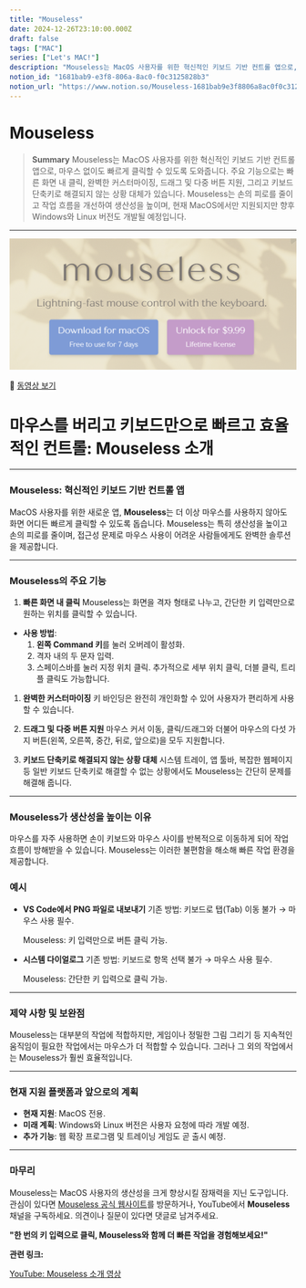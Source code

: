 ```yaml
---
title: "Mouseless"
date: 2024-12-26T23:10:00.000Z
draft: false
tags: ["MAC"]
series: ["Let's MAC!"]
description: "Mouseless는 MacOS 사용자를 위한 혁신적인 키보드 기반 컨트롤 앱으로, 마우스 없이도 빠르게 클릭할 수 있도록 도와줍니다. 주요 기능으로는 빠른 화면 내 클릭, 완벽한 커스터마이징, 드래그 및 다중 버튼 지원, 그리고 키보드 단축키로 해결되지 않는 상황 대체가 있습니다. Mouseless는 손의 피로를 줄이고 작업 흐름을 개선하여 생산성을 높이며, 현재 MacOS에서만 지원되지만 향후 Windows와 Linux 버전도 개발될 예정입니다."
notion_id: "1681bab9-e3f8-806a-8ac0-f0c3125828b3"
notion_url: "https://www.notion.so/Mouseless-1681bab9e3f8806a8ac0f0c3125828b3"
---
```


# Mouseless

> **Summary**
> Mouseless는 MacOS 사용자를 위한 혁신적인 키보드 기반 컨트롤 앱으로, 마우스 없이도 빠르게 클릭할 수 있도록 도와줍니다. 주요 기능으로는 빠른 화면 내 클릭, 완벽한 커스터마이징, 드래그 및 다중 버튼 지원, 그리고 키보드 단축키로 해결되지 않는 상황 대체가 있습니다. Mouseless는 손의 피로를 줄이고 작업 흐름을 개선하여 생산성을 높이며, 현재 MacOS에서만 지원되지만 향후 Windows와 Linux 버전도 개발될 예정입니다.

---

![Image](image_dc3844b16149.png)

🎥 [동영상 보기](https://www.youtube.com/watch?v=J0rwQVNQkHM&t=208s)

# 마우스를 버리고 키보드만으로 빠르고 효율적인 컨트롤: **Mouseless** 소개

---

### **Mouseless: 혁신적인 키보드 기반 컨트롤 앱**

MacOS 사용자를 위한 새로운 앱, **Mouseless**는 더 이상 마우스를 사용하지 않아도 화면 어디든 빠르게 클릭할 수 있도록 돕습니다. Mouseless는 특히 생산성을 높이고 손의 피로를 줄이며, 접근성 문제로 마우스 사용이 어려운 사람들에게도 완벽한 솔루션을 제공합니다.

---

### **Mouseless의 주요 기능**

1. **빠른 화면 내 클릭**
  Mouseless는 화면을 격자 형태로 나누고, 간단한 키 입력만으로 원하는 위치를 클릭할 수 있습니다.

  - **사용 방법**:
    1. **왼쪽 Command 키**를 눌러 오버레이 활성화.
    1. 격자 내의 두 문자 입력.
    1. 스페이스바를 눌러 지정 위치 클릭.
추가적으로 세부 위치 클릭, 더블 클릭, 트리플 클릭도 가능합니다.
1. **완벽한 커스터마이징**
  키 바인딩은 완전히 개인화할 수 있어 사용자가 편리하게 사용할 수 있습니다.

1. **드래그 및 다중 버튼 지원**
  마우스 커서 이동, 클릭/드래그와 더불어 마우스의 다섯 가지 버튼(왼쪽, 오른쪽, 중간, 뒤로, 앞으로)을 모두 지원합니다.

1. **키보드 단축키로 해결되지 않는 상황 대체**
  시스템 트레이, 앱 툴바, 복잡한 웹페이지 등 일반 키보드 단축키로 해결할 수 없는 상황에서도 Mouseless는 간단히 문제를 해결해 줍니다.

---

### **Mouseless가 생산성을 높이는 이유**

마우스를 자주 사용하면 손이 키보드와 마우스 사이를 반복적으로 이동하게 되어 작업 흐름이 방해받을 수 있습니다. Mouseless는 이러한 불편함을 해소해 빠른 작업 환경을 제공합니다.

### **예시**

- **VS Code에서 PNG 파일로 내보내기**
  기존 방법: 키보드로 탭(Tab) 이동 불가 → 마우스 사용 필수.

  Mouseless: 키 입력만으로 버튼 클릭 가능.

- **시스템 다이얼로그**
  기존 방법: 키보드로 항목 선택 불가 → 마우스 사용 필수.

  Mouseless: 간단한 키 입력으로 클릭 가능.

---

### **제약 사항 및 보완점**

Mouseless는 대부분의 작업에 적합하지만, 게임이나 정밀한 그림 그리기 등 지속적인 움직임이 필요한 작업에서는 마우스가 더 적합할 수 있습니다. 그러나 그 외의 작업에서는 Mouseless가 훨씬 효율적입니다.

---

### **현재 지원 플랫폼과 앞으로의 계획**

- **현재 지원**: MacOS 전용.
- **미래 계획**: Windows와 Linux 버전은 사용자 요청에 따라 개발 예정.
- **추가 기능**: 웹 확장 프로그램 및 트레이닝 게임도 곧 출시 예정.
---

### **마무리**

Mouseless는 MacOS 사용자의 생산성을 크게 향상시킬 잠재력을 지닌 도구입니다. 관심이 있다면 [Mouseless 공식 웹사이트](mailto:support@escape.net)를 방문하거나, YouTube에서 **Mouseless** 채널을 구독하세요. 의견이나 질문이 있다면 댓글로 남겨주세요.

**"한 번의 키 입력으로 클릭, Mouseless와 함께 더 빠른 작업을 경험해보세요!"**

**관련 링크:**

[YouTube: Mouseless 소개 영상](https://www.youtube.com/watch?v=J0rwQVNQkHM)

